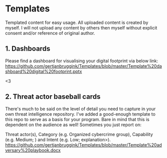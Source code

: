 # Templates
Templated content for easy usage. All uploaded content is created by myself. I will not upload any content by others then myself without explicit consent and/or reference of original author. 

## 1. Dashboards

Please find a dashboard for visualising your digital footprint via below link:
<br>
https://github.com/gertjanbruggink/Templates/blob/master/Template%20dashboard%20digital%20footprint.pptx

<3

## 2. Threat actor baseball cards

There's much to be said on the level of detail you need to capture in your own threat intelligence repository. I've added a good-enough template to this repo to serve as a basis for your program. Bare in mind that this is dependent on the audience as well! Sometimes you just report on: 

Threat actor(s), Category	(e.g. Organized cybercrime group), Capability	(e.g. Medium; <explanation>) and Intent	(e.g. Low; explanation>).
https://github.com/gertjanbruggink/Templates/blob/master/Template%20adversary%20playbook.docx
